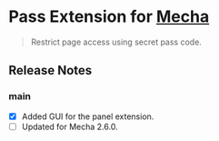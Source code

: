 Pass Extension for [Mecha](https://github.com/mecha-cms/mecha)
==============================================================

> Restrict page access using secret pass code.


Release Notes
-------------

### main

 - [x] Added GUI for the panel extension.
 - [ ] Updated for Mecha 2.6.0.
